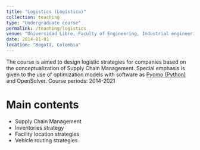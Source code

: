 ```yaml
---
title: "Logistics (Logística)"
collection: teaching
type: "Undergraduate course"
permalink: /teaching/logistics
venue: "Universidad Libre, Faculty of Engineering, Industrial engineering"
date: 2014-01-01
location: "Bogotá, Colombia"
---
```


The course is aimed to design logistic strategies for companies based on the conceptualization of Supply Chain Management. Special emphasis is given to the use of optimization models with software as [Pyomo (Python)](http://www.pyomo.org/) and OpenSolver. 
Course periods: 2014-2021

Main contents
==========
* Supply Chain Management
* Inventories strategy
* Facility location strategies
* Vehicle routing strategies

